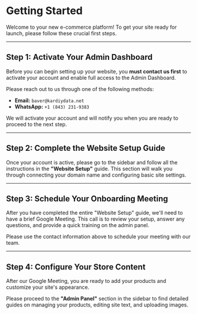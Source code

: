 # Getting Started

Welcome to your new e-commerce platform! To get your site ready for launch, please follow these crucial first steps.

---

## Step 1: Activate Your Admin Dashboard

Before you can begin setting up your website, you **must contact us first** to activate your account and enable full access to the Admin Dashboard.

Please reach out to us through one of the following methods:

* **Email:** `baver@kardiydata.net`
* **WhatsApp:** `+1 (843) 231-9383`

We will activate your account and will notify you when you are ready to proceed to the next step.

---

## Step 2: Complete the Website Setup Guide

Once your account is active, please go to the sidebar and follow all the instructions in the **"Website Setup"** guide. This section will walk you through connecting your domain name and configuring basic site settings.

---

## Step 3: Schedule Your Onboarding Meeting

After you have completed the entire "Website Setup" guide, we'll need to have a brief Google Meeting. This call is to review your setup, answer any questions, and provide a quick training on the admin panel.

Please use the contact information above to schedule your meeting with our team.

---

## Step 4: Configure Your Store Content

After our Google Meeting, you are ready to add your products and customize your site's appearance.

Please proceed to the **"Admin Panel"** section in the sidebar to find detailed guides on managing your products, editing site text, and uploading images.